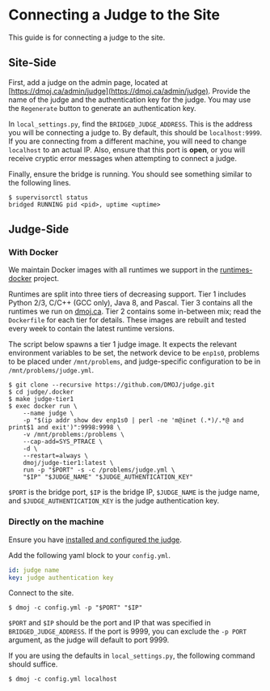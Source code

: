 # Connecting a Judge to the Site

This guide is for connecting a judge to the site.

## Site-Side

First, add a judge on the admin page, located at [https://dmoj.ca/admin/judge](https://dmoj.ca/admin/judge). Provide the name of the judge and the authentication key for the judge. You may use the `Regenerate` button to generate an authentication key.

In `local_settings.py`, find the `BRIDGED_JUDGE_ADDRESS`. This is the address you will be connecting a judge to. By default, this should be `localhost:9999`. If you are connecting from a different machine, you will need to change `localhost` to an actual IP. Also, ensure that this port is **open**, or you will receive cryptic error messages when attempting to connect a judge.

Finally, ensure the bridge is running. You should see something similar to the following lines.
```shell-session
$ supervisorctl status
bridged RUNNING pid <pid>, uptime <uptime>
```

## Judge-Side

### With Docker

We maintain Docker images with all runtimes we support in the [runtimes-docker](https://github.com/DMOJ/runtimes-docker) project.

Runtimes are split into three tiers of decreasing support. Tier 1 includes
Python 2/3, C/C++ (GCC only), Java 8, and Pascal. Tier 3 contains all the
runtimes we run on [dmoj.ca](https://dmoj.ca). Tier 2 contains some in-between
mix; read the `Dockerfile` for each tier for details. These images are rebuilt
and tested every week to contain the latest runtime versions.

The script below spawns a tier 1 judge image. It expects the relevant
environment variables to be set, the network device to be `enp1s0`, problems
to be placed under `/mnt/problems`, and judge-specific configuration to be in
`/mnt/problems/judge.yml`.

```shell-session
$ git clone --recursive https://github.com/DMOJ/judge.git
$ cd judge/.docker
$ make judge-tier1
$ exec docker run \
    --name judge \
    -p "$(ip addr show dev enp1s0 | perl -ne 'm@inet (.*)/.*@ and print$1 and exit')":9998:9998 \
    -v /mnt/problems:/problems \
    --cap-add=SYS_PTRACE \
    -d \
    --restart=always \
    dmoj/judge-tier1:latest \
    run -p "$PORT" -s -c /problems/judge.yml \
    "$IP" "$JUDGE_NAME" "$JUDGE_AUTHENTICATION_KEY"
```

`$PORT` is the bridge port, `$IP` is the bridge IP, `$JUDGE_NAME` is the judge name, and `$JUDGE_AUTHENTICATION_KEY` is the judge authentication key.

### Directly on the machine

Ensure you have [installed and configured the judge](/judge/linux_installation.md).

Add the following yaml block to your `config.yml`.
```yaml
id: judge name
key: judge authentication key
```

Connect to the site.
```shell-session
$ dmoj -c config.yml -p "$PORT" "$IP"
```
`$PORT` and `$IP` should be the port and IP that was specified in `BRIDGED_JUDGE_ADDRESS`. If the port is 9999, you can exclude the `-p PORT` argument, as the judge will default to port 9999.

If you are using the defaults in `local_settings.py`, the following command should suffice.
```shell-session
$ dmoj -c config.yml localhost
```
